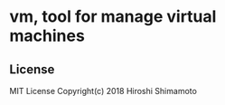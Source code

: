vm, tool for manage virtual machines
====================================

License
-------
MIT License Copyright(c) 2018 Hiroshi Shimamoto
